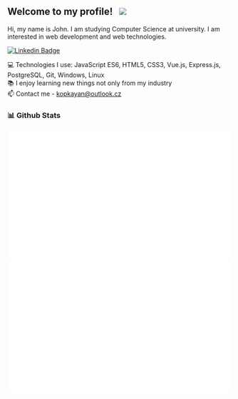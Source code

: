 ## Welcome to my profile! &nbsp; ![](https://visitor-badge.glitch.me/badge?page_id=kopkaa.kopkaa&style=flat-square&color=0088cc)
Hi, my name is John.  I am studying Computer Science at university. I am interested in web development and web technologies. <br>

[![Linkedin Badge](https://img.shields.io/badge/-LinkedIn-0e76a8?style=flat-square&logo=Linkedin&logoColor=white)](https://www.linkedin.com/in/jan-hrom%C3%A1dka-ba3820197//)

💻 Technologies I use: JavaScript ES6, HTML5, CSS3, Vue.js, Express.js, PostgreSQL, Git, Windows, Linux <br>
📚 I enjoy learning new things not only from my industry<br>
📫 Contact me -  kopkayan@outlook.cz<br>

### 📊 Github Stats
<a href='https://github.com/kopkaa/github-stats'>
  
![Stats Overview](https://raw.githubusercontent.com/kopkaa/github-stats/master/generated/overview.svg)
![Most Used Languages](https://raw.githubusercontent.com/kopkaa/github-stats/master/generated/languages.svg)
 </a>

<!--
**kopkaa/kopkaa** is a ✨ _special_ ✨ repository because its `README.md` (this file) appears on your GitHub profile.

Here are some ideas to get you started:

- 🔭 I’m currently working on ...
- 🌱 I’m currently learning ...
- 👯 I’m looking to collaborate on ...
- 🤔 I’m looking for help with ...
- 💬 Ask me about ...
- 📫 How to reach me: ...
- 😄 Pronouns: ...
- ⚡ Fun fact: ...
-->
